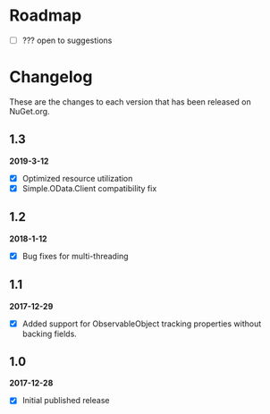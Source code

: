 # Roadmap
- [ ] ??? open to suggestions


# Changelog

These are the changes to each version that has been released
on NuGet.org.

## 1.3
**2019-3-12**
- [x] Optimized resource utilization 
- [x] Simple.OData.Client compatibility fix 

## 1.2
**2018-1-12**

- [x] Bug fixes for multi-threading

## 1.1
**2017-12-29**

- [x] Added support for ObservableObject tracking properties without backing fields.

## 1.0

**2017-12-28**

- [x] Initial published release